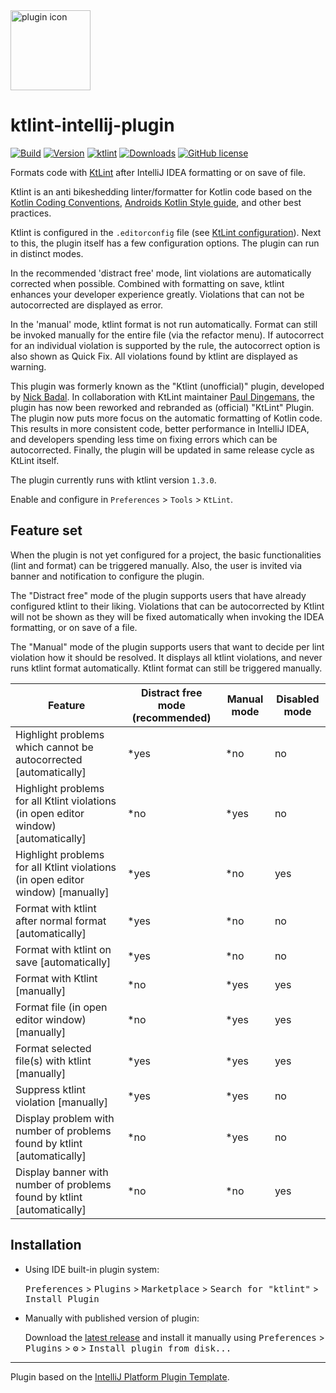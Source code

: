 <img src='/META-INF/pluginIcon.svg?raw=true' alt="plugin icon" width='128' />  

# ktlint-intellij-plugin

[![Build](https://github.com/nbadal/ktlint-intellij-plugin/actions/workflows/build.yml/badge.svg?branch=main)](https://github.com/nbadal/ktlint-intellij-plugin/actions/workflows/build.yml)
[![Version](https://img.shields.io/jetbrains/plugin/v/15057.svg)](https://plugins.jetbrains.com/plugin/15057)
[![ktlint](https://img.shields.io/badge/code%20style-%E2%9D%A4-FF4081.svg)](https://ktlint.github.io/)
[![Downloads](https://img.shields.io/jetbrains/plugin/d/15057.svg)](https://plugins.jetbrains.com/plugin/15057)
[![GitHub license](https://img.shields.io/github/license/nbadal/ktlint-intellij-plugin.svg)](https://github.com/nbadal/ktlint-intellij-plugin/blob/master/LICENSE.md)

<!-- Plugin description -->
Formats code with [KtLint](https://pinterest.github.io/ktlint/) after IntelliJ IDEA formatting or on save of file.

Ktlint is an anti bikeshedding linter/formatter for Kotlin code based on the [Kotlin Coding Conventions](https://kotlinlang.org/docs/coding-conventions.html), [Androids Kotlin Style guide](https://developer.android.com/kotlin/style-guide), and other best practices.

Ktlint is configured in the `.editorconfig` file (see [KtLint configuration](https://pinterest.github.io/ktlint/latest/rules/configuration-ktlint/)). Next to this, the plugin itself has a few configuration options. The plugin can run in distinct modes. 

In the recommended 'distract free' mode, lint violations are automatically corrected when possible. Combined with formatting on save, ktlint enhances your developer experience greatly. Violations that can not be autocorrected are displayed as error.

In the 'manual' mode, ktlint format is not run automatically. Format can still be invoked manually for the entire file (via the refactor menu). If autocorrect for an individual violation is supported by the rule, the autocorrect option is also shown as Quick Fix. All violations found by ktlint are displayed as warning.

This plugin was formerly known as the "Ktlint (unofficial)" plugin, developed by [Nick Badal](https://github.com/nbadal). In collaboration with KtLint maintainer [Paul Dingemans](https://github.com/paul-dingemans), the plugin has now been reworked and rebranded as (official) "KtLint" Plugin. The plugin now puts more focus on the automatic formatting of Kotlin code. This results in more consistent code, better performance in IntelliJ IDEA, and developers spending less time on fixing errors which can be autocorrected. Finally, the plugin will be updated in same release cycle as KtLint itself.

The plugin currently runs with ktlint version `1.3.0`.

Enable and configure in `Preferences` > `Tools` > `KtLint`.
<!-- Plugin description end -->

## Feature set

When the plugin is not yet configured for a project, the basic functionalities (lint and format) can be triggered manually. Also, the user is invited via  banner and notification to configure the plugin.

The "Distract free" mode of the plugin supports users that have already configured ktlint to their liking. Violations that can be autocorrected by Ktlint will not be shown as they will be fixed automatically when invoking the IDEA formatting, or on save of a file.

The "Manual" mode of the plugin supports users that want to decide per lint violation how it should be resolved. It displays all ktlint violations, and never runs ktlint format automatically. Ktlint format can still be triggered manually.

| Feature                                                                              | Distract free mode (recommended) | Manual mode | Disabled mode |
|--------------------------------------------------------------------------------------|----------------------------------|-------------|---------------|
| Highlight problems which cannot be autocorrected [automatically]                     | *yes                             | *no         | no            |
| Highlight problems for all Ktlint violations (in open editor window) [automatically] | *no                              | *yes        | no            |
| Highlight problems for all Ktlint violations (in open editor window) [manually]      | *yes                             | *no         | yes           |
| Format with ktlint after normal format [automatically]                               | *yes                             | *no         | no            |
| Format with ktlint on save [automatically]                                           | *yes                             | *no         | no            |
| Format with Ktlint [manually]                                                        | *no                              | *yes        | yes           |
| Format file (in open editor window) [manually]                                       | *no                              | *yes        | yes           |
| Format selected file(s) with ktlint [manually]                                       | *yes                             | *yes        | yes           |
| Suppress ktlint violation [manually]                                                 | *yes                             | *yes        | no            |
| Display problem with number of problems found by ktlint [automatically]              | *no                              | *yes        | no            |
| Display banner with number of problems found by ktlint [automatically]               | *no                              | *no         | yes           |

## Installation

- Using IDE built-in plugin system:
  
  <kbd>Preferences</kbd> > <kbd>Plugins</kbd> > <kbd>Marketplace</kbd> > <kbd>Search for "ktlint"</kbd> >
  <kbd>Install Plugin</kbd>
  
- Manually with published version of plugin:

  Download the [latest release](https://github.com/nbadal/ktlint-intellij-plugin/releases/latest) and install it manually using
  <kbd>Preferences</kbd> > <kbd>Plugins</kbd> > <kbd>⚙️</kbd> > <kbd>Install plugin from disk...</kbd>

---
Plugin based on the [IntelliJ Platform Plugin Template][template].

[template]: https://github.com/JetBrains/intellij-platform-plugin-template
